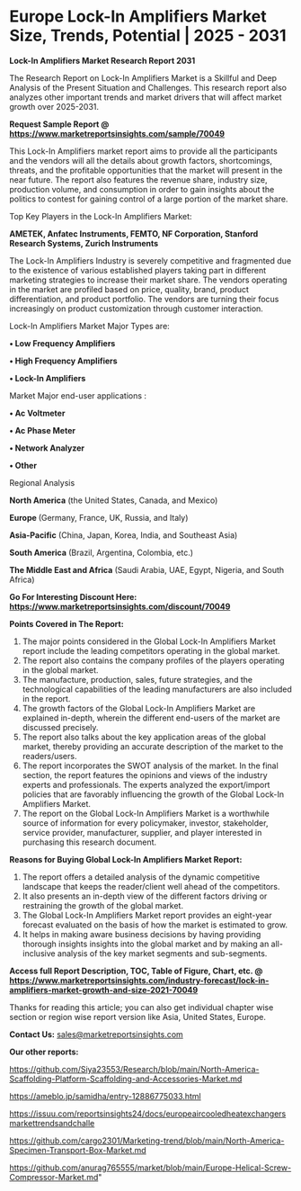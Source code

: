 # Europe Lock-In Amplifiers Market Size, Trends, Potential | 2025 - 2031

<strong>Lock-In Amplifiers Market Research Report 2031</strong>

The Research Report on Lock-In Amplifiers Market is a Skillful and Deep Analysis of the Present Situation and Challenges. This research report also analyzes other important trends and market drivers that will affect market growth over 2025-2031.

<strong>Request Sample Report @ <a href=https://www.marketreportsinsights.com/sample/70049>https://www.marketreportsinsights.com/sample/70049</a></strong>

This Lock-In Amplifiers market report aims to provide all the participants and the vendors will all the details about growth factors, shortcomings, threats, and the profitable opportunities that the market will present in the near future. The report also features the revenue share, industry size, production volume, and consumption in order to gain insights about the politics to contest for gaining control of a large portion of the market share.

Top Key Players in the Lock-In Amplifiers Market:

<strong>AMETEK, Anfatec Instruments, FEMTO, NF Corporation, Stanford Research Systems, Zurich Instruments</strong>

The Lock-In Amplifiers Industry is severely competitive and fragmented due to the existence of various established players taking part in different marketing strategies to increase their market share. The vendors operating in the market are profiled based on price, quality, brand, product differentiation, and product portfolio. The vendors are turning their focus increasingly on product customization through customer interaction.

Lock-In Amplifiers Market Major Types are:

<strong>• Low Frequency Amplifiers

• High Frequency Amplifiers

• Lock-In Amplifiers</strong>

Market Major end-user applications :

<strong>• Ac Voltmeter

• Ac Phase Meter

• Network Analyzer

• Other</strong>

Regional Analysis

</u><strong><b>North America</b></strong> (the United States, Canada, and Mexico)

<strong><b>Europe </b></strong>(Germany, France, UK, Russia, and Italy)

<strong><b>Asia-Pacific</b></strong> (China, Japan, Korea, India, and Southeast Asia)

<strong><b>South America</b></strong> (Brazil, Argentina, Colombia, etc.)

<strong><b>The Middle East and Africa</b></strong> (Saudi Arabia, UAE, Egypt, Nigeria, and South Africa)

<strong>Go For Interesting Discount Here: <a href=https://www.marketreportsinsights.com/discount/70049>https://www.marketreportsinsights.com/discount/70049</a></strong>

<strong>Points Covered in The Report:</strong>
<ol>
  <li>The major points considered in the Global Lock-In Amplifiers Market report include the leading competitors operating in the global market.</li>
  <li>The report also contains the company profiles of the players operating in the global market.</li>
  <li>The manufacture, production, sales, future strategies, and the technological capabilities of the leading manufacturers are also included in the report.</li>
  <li>The growth factors of the Global Lock-In Amplifiers Market are explained in-depth, wherein the different end-users of the market are discussed precisely.</li>
  <li>The report also talks about the key application areas of the global market, thereby providing an accurate description of the market to the readers/users.</li>
  <li>The report incorporates the SWOT analysis of the market. In the final section, the report features the opinions and views of the industry experts and professionals. The experts analyzed the export/import policies that are favorably influencing the growth of the Global Lock-In Amplifiers Market.</li>
  <li>The report on the Global Lock-In Amplifiers Market is a worthwhile source of information for every policymaker, investor, stakeholder, service provider, manufacturer, supplier, and player interested in purchasing this research document.</li>
</ol>
<strong>Reasons for Buying Global Lock-In Amplifiers Market Report:</strong>

<ol>
  <li>The report offers a detailed analysis of the dynamic competitive landscape that keeps the reader/client well ahead of the competitors.</li>
  <li>It also presents an in-depth view of the different factors driving or restraining the growth of the global market.</li>
  <li>The Global Lock-In Amplifiers Market report provides an eight-year forecast evaluated on the basis of how the market is estimated to grow.</li>
  <li>It helps in making aware business decisions by having providing thorough insights insights into the global market and by making an all-inclusive analysis of the key market segments and sub-segments.</li>
</ol>
<strong>Access full Report Description, TOC, Table of Figure, Chart, etc. @ <a href=https://www.marketreportsinsights.com/industry-forecast/lock-in-amplifiers-market-growth-and-size-2021-70049>https://www.marketreportsinsights.com/industry-forecast/lock-in-amplifiers-market-growth-and-size-2021-70049</a></strong>


Thanks for reading this article; you can also get individual chapter wise section or region wise report version like Asia, United States, Europe.

<strong>Contact Us:</strong>
sales@marketreportsinsights.com

<strong>Our other reports:</strong>

<a href=https://github.com/Siya23553/Research/blob/main/North-America-Scaffolding-Platform-Scaffolding-and-Accessories-Market.md>https://github.com/Siya23553/Research/blob/main/North-America-Scaffolding-Platform-Scaffolding-and-Accessories-Market.md</a>

<a href=https://ameblo.jp/samidha/entry-12886775033.html>https://ameblo.jp/samidha/entry-12886775033.html</a>

<a href=https://issuu.com/reportsinsights24/docs/europeaircooledheatexchangersmarkettrendsandchalle>https://issuu.com/reportsinsights24/docs/europeaircooledheatexchangersmarkettrendsandchalle</a>

<a href=https://github.com/cargo2301/Marketing-trend/blob/main/North-America-Specimen-Transport-Box-Market.md>https://github.com/cargo2301/Marketing-trend/blob/main/North-America-Specimen-Transport-Box-Market.md</a>

<a href=https://github.com/anurag765555/market/blob/main/Europe-Helical-Screw-Compressor-Market.md>https://github.com/anurag765555/market/blob/main/Europe-Helical-Screw-Compressor-Market.md</a>"
